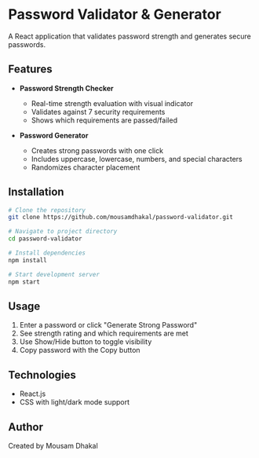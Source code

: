 # Password Validator & Generator

A React application that validates password strength and generates secure passwords.

## Features

- **Password Strength Checker**
  - Real-time strength evaluation with visual indicator
  - Validates against 7 security requirements
  - Shows which requirements are passed/failed

- **Password Generator**
  - Creates strong passwords with one click
  - Includes uppercase, lowercase, numbers, and special characters
  - Randomizes character placement

## Installation

```bash
# Clone the repository
git clone https://github.com/mousamdhakal/password-validator.git

# Navigate to project directory
cd password-validator

# Install dependencies
npm install

# Start development server
npm start
```

## Usage

1. Enter a password or click "Generate Strong Password"
2. See strength rating and which requirements are met
3. Use Show/Hide button to toggle visibility
4. Copy password with the Copy button

## Technologies

- React.js
- CSS with light/dark mode support

## Author

Created by Mousam Dhakal
